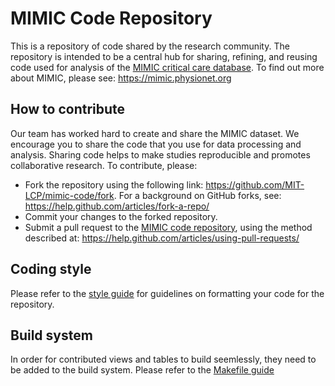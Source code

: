 # MIMIC Code Repository

This is a repository of code shared by the research community. The repository is intended to be a central hub for sharing, refining, and reusing code used for analysis of the [MIMIC critical care database](https://mimic.physionet.org). To find out more about MIMIC, please see: https://mimic.physionet.org

## How to contribute

Our team has worked hard to create and share the MIMIC dataset. We encourage you to share the code that you use for data processing and analysis. Sharing code helps to make studies reproducible and promotes collaborative research. To contribute, please:

- Fork the repository using the following link: https://github.com/MIT-LCP/mimic-code/fork. For a background on GitHub forks, see: https://help.github.com/articles/fork-a-repo/
- Commit your changes to the forked repository.
- Submit a pull request to the [MIMIC code repository](https://github.com/MIT-LCP/mimic-code), using the method described at: https://help.github.com/articles/using-pull-requests/

## Coding style

Please refer to the [style guide](https://github.com/MIT-LCP/mimic-code/blob/master/styleguide.md) for guidelines on formatting your code for the repository. 

## Build system

In order for contributed views and tables to build seemlessly, they need to be added to the build system. Please refer to the [Makefile guide](https://github.com/MIT-LCP/mimic-code/blob/master/Makefile.md)


